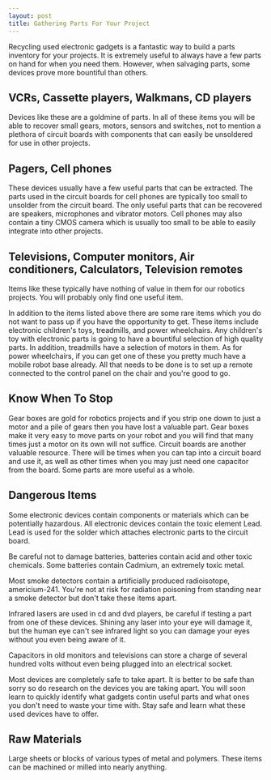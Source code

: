 ```yaml
---
layout: post
title: Gathering Parts For Your Project
---
```


Recycling used electronic gadgets is a fantastic way to build a parts inventory for your projects. It is extremely useful to always have a few parts on hand for when you need them. However, when salvaging parts, some devices prove more bountiful than others.

## VCRs, Cassette players, Walkmans, CD players

Devices like these are a goldmine of parts. In all of these items you will be able to recover small gears, motors, sensors and switches, not to mention a plethora of circuit boards with components that can easily be unsoldered for use in other projects.

## Pagers, Cell phones

These devices usually have a few useful parts that can be extracted. The parts used in the circuit boards for cell phones are typically too small to unsolder from the circuit board. The only useful parts that can be recovered are speakers, microphones and vibrator motors. Cell phones may also contain a tiny CMOS camera which is usually too small to be able to easily integrate into other projects.

## Televisions, Computer monitors, Air conditioners, Calculators, Television remotes

Items like these typically have nothing of value in them for our robotics projects. You will probably only find one useful item.

In addition to the items listed above there are some rare items which you do not want to pass up if you have the opportunity to get. These items include electronic children's toys, treadmills, and power wheelchairs. Any children's toy with electronic parts is going to have a bountiful selection of high quality parts. In addition, treadmills have a selection of motors in them. As for power wheelchairs, if you can get one of these you pretty much have a mobile robot base already. All that needs to be done is to set up a remote connected to the control panel on the chair and you're good to go.

## Know When To Stop

Gear boxes are gold for robotics projects and if you strip one down to just a motor and a pile of gears then you have lost a valuable part. Gear boxes make it very easy to move parts on your robot and you will find that many times just a motor on its own will not suffice. Circuit boards are another valuable resource. There will be times when you can tap into a circuit board and use it, as well as other times when you may just need one capacitor from the board. Some parts are more useful as a whole.

## Dangerous Items

Some electronic devices contain components or materials which can be potentially hazardous. All electronic devices contain the toxic element Lead. Lead is used for the solder which attaches electronic parts to the circuit board.

Be careful not to damage batteries, batteries contain acid and other toxic chemicals. Some batteries contain Cadmium, an extremely toxic metal.

Most smoke detectors contain a artificially produced radioisotope, americium-241. You're not at risk for radiation poisoning from standing near a smoke detector but don't take these items apart.

Infrared lasers are used in cd and dvd players, be careful if testing a part from one of these devices. Shining any laser into your eye will damage it, but the human eye can't see infrared light so you can damage your eyes without you even being aware of it.

Capacitors in old monitors and televisions can store a charge of several hundred volts without even being plugged into an electrical socket.

Most devices are completely safe to take apart. It is better to be safe than sorry so do research on the devices you are taking apart. You will soon learn to quickly identify what gadgets contin useful parts and what ones you don't need to waste your time with. Stay safe and learn what these used devices have to offer.

## Raw Materials

Large sheets or blocks of various types of metal and polymers. These items can be machined or milled into nearly anything.

